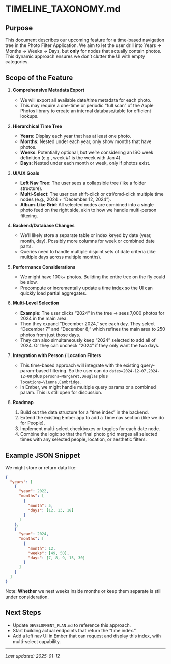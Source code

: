 # TIMELINE_TAXONOMY.md

## Purpose

This document describes our upcoming feature for a time-based navigation tree in the Photo Filter Application. We aim to let the user drill into Years → Months → Weeks → Days, but **only** for nodes that actually contain photos. This dynamic approach ensures we don’t clutter the UI with empty categories.

## Scope of the Feature

1. **Comprehensive Metadata Export**

   - We will export all available date/time metadata for each photo.
   - This may require a one-time or periodic “full scan” of the Apple Photos library to create an internal database/table for efficient lookups.

2. **Hierarchical Time Tree**

   - **Years**: Display each year that has at least one photo.
   - **Months**: Nested under each year, only show months that have photos.
   - **Weeks**: Potentially optional, but we’re considering an ISO week definition (e.g., week #1 is the week with Jan 4).
   - **Days**: Nested under each month or week, only if photos exist.

3. **UI/UX Goals**

   - **Left Nav Tree**: The user sees a collapsible tree (like a folder structure).
   - **Multi-Select**: The user can shift-click or ctrl/cmd-click multiple time nodes (e.g., 2024 + “December 12, 2024”).
   - **Album-Like Grid**: All selected nodes are combined into a single photo feed on the right side, akin to how we handle multi-person filtering.

4. **Backend/Database Changes**

   - We’ll likely store a separate table or index keyed by date (year, month, day). Possibly more columns for week or combined date parts.
   - Queries need to handle multiple disjoint sets of date criteria (like multiple days across multiple months).

5. **Performance Considerations**

   - We might have 100k+ photos. Building the entire tree on the fly could be slow.
   - Precompute or incrementally update a time index so the UI can quickly load partial aggregates.

6. **Multi-Level Selection**

   - **Example**: The user clicks “2024” in the tree → sees 7,000 photos for 2024 in the main area.
   - Then they expand “December 2024,” see each day. They select “December 7” and “December 8,” which refines the main area to 250 photos from just those days.
   - They can also simultaneously keep “2024” selected to add all of 2024. Or they can uncheck “2024” if they only want the two days.

7. **Integration with Person / Location Filters**

   - This time-based approach will integrate with the existing query-param-based filtering. So the user can do `dates=2024-12-07,2024-12-08` plus `persons=Margaret,Douglas` plus `locations=Vienna,Cambridge`.
   - In Ember, we might handle multiple query params or a combined param. This is still open for discussion.

8. **Roadmap**
   1. Build out the data structure for a “time index” in the backend.
   2. Extend the existing Ember app to add a Time nav section (like we do for People).
   3. Implement multi-select checkboxes or toggles for each date node.
   4. Combine the logic so that the final photo grid merges all selected times with any selected people, location, or aesthetic filters.

## Example JSON Snippet

We might store or return data like:

```json
{
  "years": [
    {
      "year": 2022,
      "months": [
        {
          "month": 5,
          "days": [12, 13, 18]
        }
      ]
    },
    {
      "year": 2024,
      "months": [
        {
          "month": 12,
          "weeks": [49, 50],
          "days": [7, 8, 9, 15, 30]
        }
      ]
    }
  ]
}
```

Note: **Whether** we nest weeks inside months or keep them separate is still under consideration.

## Next Steps

- Update `DEVELOPMENT_PLAN.md` to reference this approach.
- Start building actual endpoints that return the “time index.”
- Add a left nav UI in Ember that can request and display this index, with multi-select capability.

---

_Last updated: 2025-01-12_
